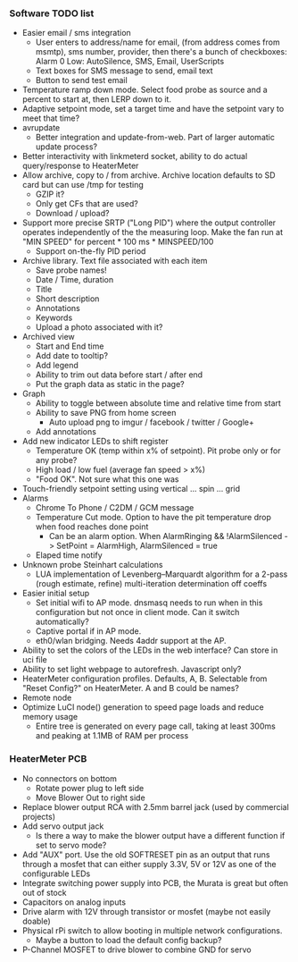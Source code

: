 ### Software TODO list

* Easier email / sms integration
    * User enters to address/name for email, (from address comes from msmtp), sms number, provider, then there's a bunch of checkboxes: Alarm 0 Low: AutoSilence, SMS, Email, UserScripts
    * Text boxes for SMS message to send, email text
    * Button to send test email
* Temperature ramp down mode. Select food probe as source and a percent to start at, then LERP down to it.
* Adaptive setpoint mode, set a target time and have the setpoint vary to meet that time?
* avrupdate 
    * Better integration and update-from-web.  Part of larger automatic update process?
* Better interactivity with linkmeterd socket, ability to do actual query/response to HeaterMeter
* Allow archive, copy to / from archive.  Archive location defaults to SD card but can use /tmp for testing
    * GZIP it?
    * Only get CFs that are used?
    * Download / upload?
* Support more precise SRTP ("Long PID") where the output controller operates independently of the the measuring loop. Make the fan run at "MIN SPEED" for percent * 100 ms * MINSPEED/100
    * Support on-the-fly PID period
* Archive library.  Text file associated with each item
    * Save probe names!
    * Date / Time, duration
    * Title 
    * Short description
    * Annotations
    * Keywords
    * Upload a photo associated with it?
* Archived view
    * Start and End time
    * Add date to tooltip?
    * Add legend
    * Ability to trim out data before start / after end
    * Put the graph data as static in the page?
* Graph
    * Ability to toggle between absolute time and relative time from start
    * Ability to save PNG from home screen
      * Auto upload png to imgur / facebook / twitter / Google+
    * Add annotations
* Add new indicator LEDs to shift register 
    * Temperature OK (temp within x% of setpoint). Pit probe only or for any probe?
    * High load / low fuel (average fan speed > x%)
    * "Food OK". Not sure what this one was
* Touch-friendly setpoint setting using vertical ... spin ... grid
* Alarms
    * Chrome To Phone / C2DM / GCM message
    * Temperature Cut mode.  Option to have the pit temperature drop when food reaches done point
        * Can be an alarm option.  When AlarmRinging && !AlarmSilenced -> SetPoint = AlarmHigh, AlarmSilenced = true
    * Elaped time notify
* Unknown probe Steinhart calculations
    * LUA implementation of Levenberg–Marquardt algorithm for a 2-pass (rough estimate, refine) multi-iteration determination off coeffs
* Easier initial setup
    * Set initial wifi to AP mode. dnsmasq needs to run when in this configuration but not once in client mode. Can it switch automatically?
    * Captive portal if in AP mode.
    * eth0/wlan bridging. Needs 4addr support at the AP.
* Ability to set the colors of the LEDs in the web interface? Can store in uci file
* Ability to set light webpage to autorefresh. Javascript only?
* HeaterMeter configuration profiles. Defaults, A, B. Selectable from "Reset Config?" on HeaterMeter. A and B could be names?
* Remote node
* Optimize LuCI node() generation to speed page loads and reduce memory usage
    * Entire tree is generated on every page call, taking at least 300ms and peaking at 1.1MB of RAM per process

### HeaterMeter PCB

* No connectors on bottom
  * Rotate power plug to left side
  * Move Blower Out to right side
* Replace blower output RCA with 2.5mm barrel jack (used by commercial projects)
* Add servo output jack
  * Is there a way to make the blower output have a different function if set to servo mode?
* Add "AUX" port. Use the old SOFTRESET pin as an output that runs through a mosfet that can either supply 3.3V, 5V or 12V as one of the configurable LEDs
* Integrate switching power supply into PCB, the Murata is great but often out of stock
* Capacitors on analog inputs
* Drive alarm with 12V through transistor or mosfet (maybe not easily doable)
* Physical rPi switch to allow booting in multiple network configurations.
  * Maybe a button to load the default config backup?
* P-Channel MOSFET to drive blower to combine GND for servo
